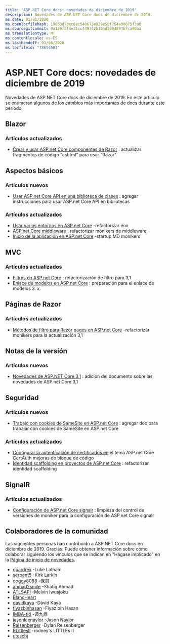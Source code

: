 ```yaml
---
title: 'ASP.NET Core docs: novedades de diciembre de 2019'
description: Novedades de ASP.NET Core docs de diciembre de 2019.
ms.date: 01/21/2020
ms.openlocfilehash: 19083d7bec6ec548673e829e50f754a08075f380
ms.sourcegitcommit: 9a129f5f3e31cc449742b164d5004894bfca90aa
ms.translationtype: MT
ms.contentlocale: es-ES
ms.lasthandoff: 03/06/2020
ms.locfileid: "78654503"
---
```

# <a name="aspnet-core-docs-whats-new-for-december-2019"></a>ASP.NET Core docs: novedades de diciembre de 2019

Novedades de ASP.NET Core docs de diciembre de 2019. En este artículo se enumeran algunos de los cambios más importantes de docs durante este período.

## <a name="blazor"></a>Blazor

### <a name="updated-articles"></a>Artículos actualizados

- [Crear y usar ASP.net Core componentes de Razor](../blazor/components.md) : actualizar fragmentos de código "cshtml" para usar "Razor"

## <a name="fundamentals"></a>Aspectos básicos

### <a name="new-articles"></a>Artículos nuevos

- [Usar ASP.net Core API en una biblioteca de clases](../fundamentals/target-aspnetcore.md) : agregar instrucciones para usar ASP.net Core API en bibliotecas

### <a name="updated-articles"></a>Artículos actualizados

- [Usar varios entornos en ASP.net Core](../fundamentals/environments.md) -refactorizar env
- [ASP.net Core middleware](../fundamentals/middleware/index.md) : refactorizar monikers de middleware
- [Inicio de la aplicación en ASP.net Core](../fundamentals/startup.md) -startup MD monikers

## <a name="mvc"></a>MVC

### <a name="updated-articles"></a>Artículos actualizados

- [Filtros en ASP.net Core](../mvc/controllers/filters.md) : refactorización de filtro para 3,1
- [Enlace de modelos en ASP.net Core](../mvc/models/model-binding.md) : preparación para el enlace de modelos 3. x.

## <a name="razor-pages"></a>Páginas de Razor

### <a name="updated-articles"></a>Artículos actualizados

- [Métodos de filtro para Razor pages en ASP.net Core](../razor-pages/filter.md) -refactorizar monikers para la actualización 3,1

## <a name="release-notes"></a>Notas de la versión

### <a name="new-articles"></a>Artículos nuevos

- [Novedades de ASP.NET Core 3,1](../release-notes/aspnetcore-3.1.md) : adición del documento sobre las novedades de ASP.net Core 3,1

## <a name="security"></a>Seguridad

### <a name="new-articles"></a>Artículos nuevos

- [Trabajo con cookies de SameSite en ASP.net Core](../security/samesite.md) : agregar doc para trabajar con cookies de SameSite en ASP.net Core

### <a name="updated-articles"></a>Artículos actualizados

- [Configurar la autenticación de certificados en](../security/authentication/certauth.md) el tema ASP.net Core CertAuth mejoras de bloque de código
- [Identidad scaffolding en proyectos de ASP.net Core](../security/authentication/scaffold-identity.md) : refactorizar identidad scaffolding

## <a name="signalr"></a>SignalR

### <a name="updated-articles"></a>Artículos actualizados

- [Configuración de ASP.net Core signalr](../signalr/configuration.md) : limpieza del control de versiones de moniker para la configuración de ASP.net Core signalr

## <a name="community-contributors"></a>Colaboradores de la comunidad

Las siguientes personas han contribuido a ASP.NET Core docs en diciembre de 2019. Gracias. Puede obtener información sobre cómo colaborar siguiendo los vínculos que se indican en "Hágase implicado" en la [Página de inicio de novedades](index.yml).

- [guardrex](https://github.com/guardrex) -Luke Latham
- [serpent5](https://github.com/serpent5) -Kirk Larkin
- [doggy8088](https://github.com/doggy8088) -保哥
- [ahmad2smile](https://github.com/ahmad2smile) -Shafiq Ahmad
- [ATLSAPI](https://github.com/ATLSAPI) -Melvin Iwuajoku
- [BlancHeart](https://github.com/BlancHeart) 
- [davidkaya](https://github.com/davidkaya) -Dávid Kaya
- [fiyazbinhasan](https://github.com/fiyazbinhasan) -Fiyaz bin Hasan
- [IMBA-tjd](https://github.com/imba-tjd) -谭九鼎
- [jasonleenaylor](https://github.com/jasonleenaylor) -Jason Naylor
- [Reisenberger](https://github.com/reisenberger) -Dylan Reisenberger
- [RLittlesII](https://github.com/RLittlesII) -rodney's LITTLEs II
- [uteschj](https://github.com/uteschj) 
